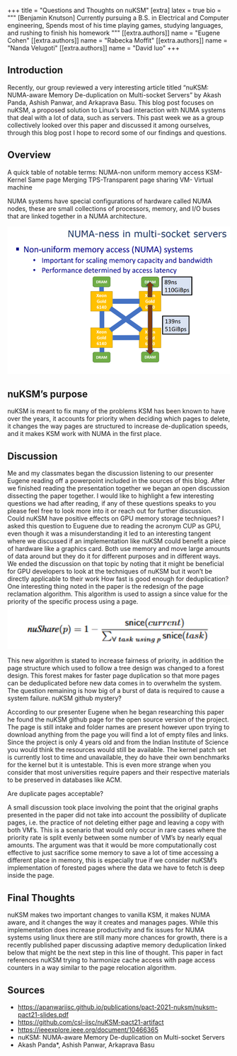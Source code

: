 +++
title = "Questions and Thoughts on nuKSM"
[extra]
latex = true
bio = """
  [Benjamin Knutson] Currently pursuing a B.S. in Electrical and Computer engineering, Spends most of his time playing games, studying languages, and rushing to finish his homework
"""
[[extra.authors]]
name = "Eugene Cohen"
[[extra.authors]]
name = "Rabecka Moffit"
[[extra.authors]]
name = "Nanda Velugoti"
[[extra.authors]]
name = "David luo"
+++


## Introduction
Recently, our group reviewed a very interesting article titled “nuKSM:
NUMA-aware Memory De-duplication on Multi-socket Servers” by Akash Panda,
Ashish Panwar, and Arkaprava Basu.  This blog post focuses on nuKSM, a proposed
solution to Linux’s bad interaction with NUMA systems that deal with a lot of
data, such as servers. This past week we as a group collectively looked over
this paper and discussed it among ourselves, through this blog post I hope to
record some of our findings and questions.

## Overview
A quick table of notable terms:
NUMA-non uniform memory access
KSM-Kernel Same page Merging 
TPS-Transparent page sharing 
VM- Virtual machine

NUMA systems have special configurations of hardware called NUMA nodes, these are small collections of processors, memory, and I/O buses that are linked together in a NUMA architecture. 

![NUMA Diagram](/content/blog/2025-01-15-nuKSM/numa.PNG)


## nuKSM’s purpose
nuKSM is meant to fix many of the problems KSM has been known to have over the
years, it accounts for priority when deciding which pages to delete, it changes
the way pages are structured to increase de-duplication speeds, and it makes
KSM work with NUMA in the first place.


## Discussion
Me and my classmates began the discussion listening to our presenter Eugene reading off a powerpoint included in the sources of this blog. After we finished reading the presentation together we began an open discussion dissecting the paper together. I would like to highlight a few interesting questions we had after reading, if any of these questions speaks to you please feel free to look more into it or reach out for further discussion. 
Could nuKSM have positive effects on GPU memory storage techniques?
I asked this question to Euguene due to reading the acronym CUP as GPU, even though it was a misunderstanding it led to an interesting tangent where we discussed if an implementation like nuKSM could benefit a piece of hardware like a graphics card. Both use memory and move large amounts of data around but they do it for different purposes and in different ways. We ended the discussion on that topic by noting that it might be beneficial for GPU developers to look at the techniques of nuKSM but it won’t be directly applicable to their work
How fast is good enough for deduplication?
One interesting thing noted in the paper is the redesign of the page reclamation algorithm. This algorithm is used to assign a since value for the priority of the specific process using a page.
![nuShare Formula](/content/blog/2025-01-15-nuKSM/formula.PNG)

This new algorithm is stated to increase fairness of priority, in addition the
page structure which used to follow a tree design was changed to a forest
design. This forest makes for faster page duplication so that more pages can be
deduplicated before new data comes in to overwhelm the system. The question
remaining is how big of a burst of data is required to cause a system failure.
nuKSM github mystery?

According to our presenter Eugene when he began researching this paper he found the nuKSM github page for the open source version of the project. The page is still intake and folder names are present however upon trying to download anything from the page you will find a lot of empty files and links. Since the project is only 4 years old and from the Indian Institute of Science you would think the resources would still be available. The kernel patch set is currently lost to time and unavailable, they do have their own benchmarks for the kernel but it is untestable. This is even more strange when you consider that most universities require papers and their respective materials to be preserved in databases like ACM.

Are duplicate pages acceptable?

A small discussion took place involving the point that the original graphs
presented in the paper did not take into account the possibility of duplicate
pages, i.e. the practice of not deleting either page and leaving a copy with
both VM’s. This is a scenario that would only occur in rare cases where the
priority rate is split evenly between some number of VM’s by nearly equal
amounts. The argument was that it would be more computationally cost effective
to just sacrifice some memory to save a lot of time accessing a different place
in memory, this is especially true if we consider nuKSM’s implementation of
forested pages where the data we have to fetch is deep inside the page. 

## Final Thoughts
nuKSM makes two important changes to vanilla KSM, it makes NUMA aware, and it
changes the way it creates and manages pages. While this implementation does
increase productivity and fix issues for NUMA systems using linux there are
still many more chances for growth, there is a recently published paper
discussing adaptive memory deduplication linked below that might be the next
step in this line of thought. This paper in fact references nuKSM trying to
harmonize cache access with page access counters in a way similar to the page
relocation algorithm. 


## Sources
- https://apanwariisc.github.io/publications/pact-2021-nuksm/nuksm-pact21-slides.pdf
- https://github.com/csl-iisc/nuKSM-pact21-artifact
- https://ieeexplore.ieee.org/document/10466365
- nuKSM: NUMA-aware Memory De-duplication on Multi-socket Servers
- Akash Panda*, Ashish Panwar, Arkaprava Basu
